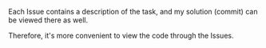 Each Issue contains a description of the task, and my solution (commit) can be viewed there as well.

Therefore, it's more convenient to view the code through the Issues.